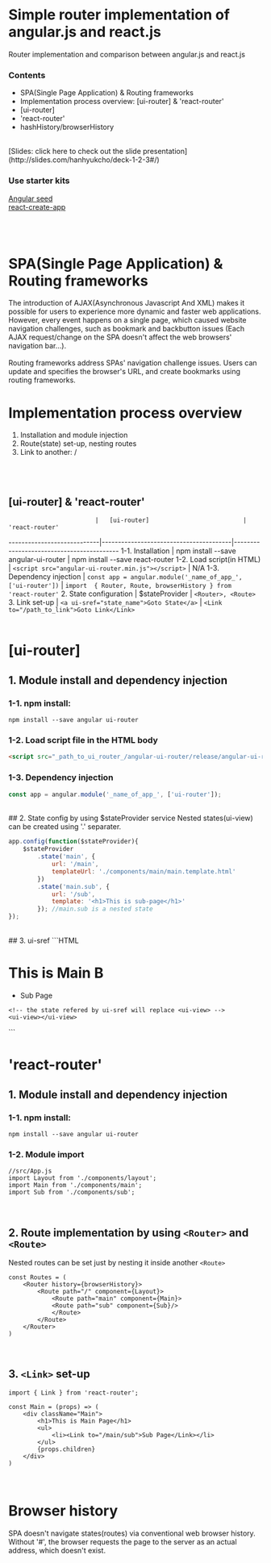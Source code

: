 # Simple router implementation of angular.js and react.js
Router implementation and comparison between angular.js and react.js

### Contents
* SPA(Single Page Application) & Routing frameworks
* Implementation process overview: [ui-router] & 'react-router'
* [ui-router]
* 'react-router'
* hashHistory/browserHistory

<br />
[Slides: click here to check out the slide presentation](http://slides.com/hanhyukcho/deck-1-2-3#/)

### Use starter kits
[Angular seed](https://github.com/angular/angular-seed)<br />
[react-create-app](https://facebook.github.io/react/blog/2016/07/22/create-apps-with-no-configuration.html)

<br /><br />


# SPA(Single Page Application) & Routing frameworks
The introduction of AJAX(Asynchronous Javascript And XML) makes it possible for users to experience more dynamic and faster web applications. However, every event happens on a single page, which caused website navigation challenges, such as bookmark and backbutton issues (Each AJAX request/change on the SPA doesn't affect the web browsers' navigation bar...).
<br /><br />
Routing frameworks address SPAs' navigation challenge issues. Users can update and specifies the browser's URL, and create bookmarks using routing frameworks.
<br />

# Implementation process overview
1. Installation and module injection
2. Route(state) set-up, nesting routes
3. Link to another: <Link to> / <ui-sref>

<br /><br />


## [ui-router] & 'react-router'
                            |   [ui-router]                          | 'react-router'
----------------------------|----------------------------------------|------------------------------------------
1-1. Installation | npm install --save angular-ui-router |  npm install --save react-router
1-2. Load script(in HTML) | ```<script src="angular-ui-router.min.js"></script>```  |  N/A
1-3. Dependency injection | ```const app = angular.module('_name_of_app_', ['ui-router'])```  | ```import  { Router, Route, browserHistory } from  'react-router'```
2. State configuration | $stateProvider | ```<Router>, <Route>```
3. Link set-up |  ```<a ui-sref="state_name">Goto State</a>```  | ```<Link to="/path_to_link">Goto Link</Link>```
<br /><br />



# [ui-router]
## 1. Module install and dependency injection
### 1-1. npm install: 
```npm install --save angular ui-router```<br />
### 1-2. Load script file in the HTML body
```HTML
<script src="_path_to_ui_router_/angular-ui-router/release/angular-ui-router.min.js"></script>
```
### 1-3. Dependency injection
```javascript
const app = angular.module('_name_of_app_', ['ui-router']);
```
<br />
## 2. State config by using $stateProvider service
Nested states(ui-view) can be created using '.' separater. 

```javascript
app.config(function($stateProvider){
    $stateProvider
        .state('main', {
            url: '/main',
            templateUrl: './components/main/main.template.html' 
        })
        .state('main.sub', {
            url: '/sub',
            template: '<h1>This is sub-page</h1>'
        }); //main.sub is a nested state
});
```
<br />
## 3. ui-sref
```HTML
<!-- main.html -->
<div class="Main">
    <h1>This is Main B</h1>
    <ul>
        <li><a ui-sref="main.sub">Sub Page</a></li>
    </ul>

    <!-- the state refered by ui-sref will replace <ui-view> -->
    <ui-view></ui-view>
</div>
```
<br />


# 'react-router'
## 1. Module install and dependency injection
### 1-1. npm install: 
```npm install --save angular ui-router```<br />
### 1-2. Module import
```JSX
//src/App.js
import Layout from './components/layout';
import Main from './components/main';
import Sub from './components/sub';
```
<br />

## 2. Route implementation by using `<Router>` and `<Route>`
Nested routes can be set just by nesting it inside another `<Route>`

```JSX
const Routes = (
    <Router history={browserHistory}>
        <Route path="/" component={Layout}>
            <Route path="main" component={Main}>
	        <Route path="sub" component={Sub}/>
            </Route>
        </Route>
    </Router>
)
```
<br />


## 3. `<Link>` set-up
```JSX
import { Link } from 'react-router';

const Main = (props) => (
    <div className="Main">
        <h1>This is Main Page</h1>
        <ul>
            <li><Link to="/main/sub">Sub Page</Link></li>
        </ul>
        {props.children}
    </div>
)
```
<br />


# Browser history
SPA doesn't navigate states(routes) via conventional web browser history. Without '#', the browser requests the page to the server as an actual address, which doesn't exist.

